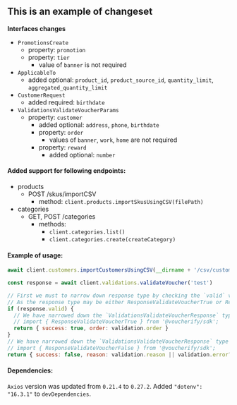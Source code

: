 ## This is an example of changeset

**Interfaces changes**
- `PromotionsCreate`
  - property: `promotion`
  - property: `tier`
    - value of `banner` is not required
- `ApplicableTo`
  - added optional: `product_id`, `product_source_id`, `quantity_limit`, `aggregated_quantity_limit`
- `CustomerRequest`
  - added required: `birthdate`
- `ValidationsValidateVoucherParams`
  - property: `customer`
    - added optional: `address`, `phone`, `birthdate`
    - property: `order`
      - values of `banner`, `work`, `home` are not required
    - property: `reward`
      - added optional: `number`

#### Added support for following endpoints:
- products
  - POST /skus/importCSV
    - method: `client.products.importSkusUsingCSV(filePath)`
- categories
  - GET, POST /categories
    - methods:
      - `client.categories.list()`
      - `client.categories.create(createCategory)`

#### Example of usage:
```js
await client.customers.importCustomersUsingCSV(__dirname + '/csv/customers.csv')
```
```js
const response = await client.validations.validateVoucher('test')

// First we must to narrow down response type by checking the `valid` value
// As the response type may be either ResponseValidateVoucherTrue or ResponseValidateVoucherFalse
if (response.valid) {
  // We have narrowed down the `ValidationsValidateVoucherResponse` type to `ResponseValidateVoucherTrue` so now we can access attributes specific for this type like `order`
  // import { ResponseValidateVoucherTrue } from '@voucherify/sdk';
  return { success: true, order: validation.order }
}
// We have narrowed down the `ValidationsValidateVoucherResponse` type to `ResponseValidateVoucherFalse` so now we can access attributes specific for this type like `reason` or `error`
// import { ResponseValidateVoucherFalse } from '@voucherify/sdk';
return { success: false, reason: validation.reason || validation.error?.message || 'Unknown error' }
```

#### Dependencies:
`Axios` version was updated from `0.21.4` to `0.27.2`.
Added `"dotenv": "16.3.1"` to `devDependencies`.
